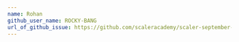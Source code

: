 ```yaml
---
name: Rohan
github_user_name: ROCKY-BANG 
url_of_github_issue: https://github.com/scaleracademy/scaler-september-open-source-challenge/issues/56
---
```

